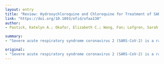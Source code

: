 ```yaml
---
layout: entry
title: "Review: Hydroxychloroquine and Chloroquine for Treatment of SARS-CoV-2 (COVID-19)"
link: "https://doi.org/10.1093/ofid/ofaa130"
author:
- Pastick, Katelyn A.; Okafor, Elizabeth C.; Wang, Fan; Lofgren, Sarah M.; Skipper, Caleb P.; Nicol, Melanie R.; Pullen, Matthew F.; Rajasingham, Radha; McDonald, Emily G.; Lee, Todd C.; Schwartz, Ilan S.; Kelly, Lauren E.; Lother, Sylvain A.; Mitj??, Oriol; Letang, Emili; Abassi, Mahsa; Boulware, David R.

summary:
- "Severe acute respiratory syndrome coronavirus 2 (SARS-CoV-2) is a rapidly emerging viral infection. Hydroxychloroquine and chlorine have garnered unprecedented attention as potential therapeutic agents against COVID-19. There is also concern for harm, particularly QTc prolongation and cardiac arrhythmias. We call for additional randomized controlled trial evidence prior to the widespread incorporation of hydroxychloroquin and chloroquiine into national and international treatment guidelines."

original:
- "Severe acute respiratory syndrome coronavirus 2 (SARS-CoV-2) is a rapidly emerging viral infection causing coronavirus disease 2019 (COVID19). Hydroxychloroquine and chloroquine have garnered unprecedented attention as potential therapeutic agents against COVID-19 following several small clinical trials, uncontrolled case series, and public figure endorsements. While there is a growing body of scientific data, there is also concern for harm, particularly QTc prolongation and cardiac arrhythmias. Here, we perform a rapid narrative review and discuss the strengths and limitations of existing in vitro and clinical studies. We call for additional randomized controlled trial evidence prior to the widespread incorporation of hydroxychloroquine and chloroquine into national and international treatment guidelines."
---
```


